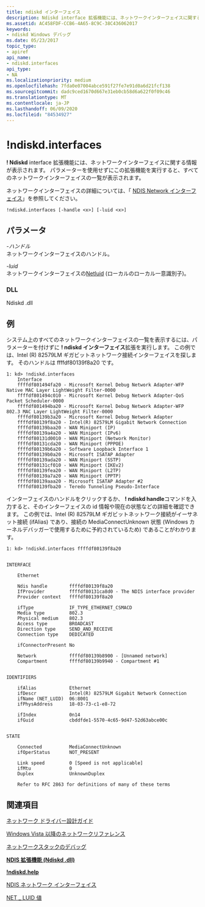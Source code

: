```yaml
---
title: ndiskd インターフェイス
description: Ndiskd interface 拡張機能には、ネットワークインターフェイスに関する情報が表示されます。
ms.assetid: AC458FDF-CCB6-4A65-8C9C-38C436062017
keywords:
- ndiskd Windows デバッグ
ms.date: 05/23/2017
topic_type:
- apiref
api_name:
- ndiskd.interfaces
api_type:
- NA
ms.localizationpriority: medium
ms.openlocfilehash: 7fda0e07004abce591f27fe7e91d0a6d21fcf138
ms.sourcegitcommit: dadc9ced1670d667e31eb0cb58d6a622f0f09c46
ms.translationtype: MT
ms.contentlocale: ja-JP
ms.lasthandoff: 06/09/2020
ms.locfileid: "84534927"
---
```

# <a name="ndiskdinterfaces"></a>!ndiskd.interfaces


**! Ndiskd** interface 拡張機能には、ネットワークインターフェイスに関する情報が表示されます。 パラメーターを使用せずにこの拡張機能を実行すると、すべてのネットワークインターフェイスの一覧が表示されます。

ネットワークインターフェイスの詳細については、「 [NDIS Network インターフェイス](https://docs.microsoft.com/windows-hardware/drivers/network/ndis-network-interfaces2)」を参照してください。

```console
!ndiskd.interfaces [-handle <x>] [-luid <x>] 
```

## <a name="span-idparametersspanspan-idparametersspanspan-idparametersspanparameters"></a><span id="Parameters"></span><span id="parameters"></span><span id="PARAMETERS"></span>パラメータ


<span id="_______-handle______"></span><span id="_______-HANDLE______"></span>*-ハンドル*   
ネットワークインターフェイスのハンドル。

<span id="_______-luid______"></span><span id="_______-LUID______"></span>*-luid*   
ネットワークインターフェイスの[Netluid](https://docs.microsoft.com/windows-hardware/drivers/network/net-luid-value) (ローカルのローカル一意識別子)。

### <a name="span-iddllspanspan-iddllspandll"></a><span id="DLL"></span><span id="dll"></span>DLL

Ndiskd .dll

<a name="examples"></a>例
--------

システム上のすべてのネットワークインターフェイスの一覧を表示するには、パラメーターを付けずに **! ndiskd インターフェイス**拡張を実行します。 この例では、Intel (R) 82579LM ギガビットネットワーク接続インターフェイスを探します。 そのハンドルは ffffdf80139f8a20 です。

```console
1: kd> !ndiskd.interfaces
    Interface                                                                   
    ffffdf801494fa20 - Microsoft Kernel Debug Network Adapter-WFP Native MAC Layer LightWeight Filter-0000
    ffffdf801494c010 - Microsoft Kernel Debug Network Adapter-QoS Packet Scheduler-0000
    ffffdf801494ba20 - Microsoft Kernel Debug Network Adapter-WFP 802.3 MAC Layer LightWeight Filter-0000
    ffffdf80139b3a20 - Microsoft Kernel Debug Network Adapter
    ffffdf80139f8a20 - Intel(R) 82579LM Gigabit Network Connection
    ffffdf80139baa20 - WAN Miniport (IP)
    ffffdf80139a4a20 - WAN Miniport (IPv6)
    ffffdf80131d0010 - WAN Miniport (Network Monitor)
    ffffdf80131cda20 - WAN Miniport (PPPOE)
    ffffdf80139b6a20 - Software Loopback Interface 1
    ffffdf80139b0a20 - Microsoft ISATAP Adapter
    ffffdf80139ada20 - WAN Miniport (SSTP)
    ffffdf80131cf010 - WAN Miniport (IKEv2)
    ffffdf80139fea20 - WAN Miniport (L2TP)
    ffffdf80139a7a20 - WAN Miniport (PPTP)
    ffffdf80139aaa20 - Microsoft ISATAP Adapter #2
    ffffdf80139fba20 - Teredo Tunneling Pseudo-Interface
```

インターフェイスのハンドルをクリックするか、 **! ndiskd handle**コマンドを入力すると、そのインターフェイスの id 情報や現在の状態などの詳細を確認できます。 この例では、Intel (R) 82579LM ギガビットネットワーク接続がイーサネット接続 (ifAlias) であり、接続の MediaConnectUnknown 状態 (Windows カーネルデバッガーで使用するために予約されているため) であることがわかります。

```console
1: kd> !ndiskd.interfaces ffffdf80139f8a20


INTERFACE

    Ethernet

    Ndis handle        ffffdf80139f8a20
    IfProvider         ffffdf80131ca8d0 - The NDIS interface provider
    Provider context   ffffdf80139f8a20

    ifType             IF_TYPE_ETHERNET_CSMACD
    Media type         802.3
    Physical medium    802.3
    Access type        BROADCAST
    Direction type     SEND_AND_RECEIVE
    Connection type    DEDICATED

    ifConnectorPresent No

    Network            ffffdf80139b8900 - [Unnamed network]
    Compartment        ffffdf80139b9940 - Compartment #1


IDENTIFIERS

    ifAlias            Ethernet
    ifDescr            Intel(R) 82579LM Gigabit Network Connection
    ifName (NET_LUID)  06:8001
    ifPhysAddress      18-03-73-c1-e8-72

    ifIndex            0n14
    ifGuid             cbddfde1-5570-4c65-9d47-52d63abce00c


STATE

    Connected          MediaConnectUnknown
    ifOperStatus       NOT_PRESENT

    Link speed         0 [Speed is not applicable]
    ifMtu              0
    Duplex             UnknownDuplex

    Refer to RFC 2863 for definitions of many of these terms
```

## <a name="span-idsee_alsospansee-also"></a><span id="see_also"></span>関連項目


[ネットワーク ドライバー設計ガイド](https://docs.microsoft.com/windows-hardware/drivers/network/index)

[Windows Vista 以降のネットワークリファレンス](https://docs.microsoft.com/windows-hardware/drivers/ddi/_netvista/)

[ネットワークスタックのデバッグ](https://channel9.msdn.com/Shows/Defrag-Tools/Defrag-Tools-175-Debugging-the-Network-Stack)

[**NDIS 拡張機能 (Ndiskd .dll)**](ndis-extensions--ndiskd-dll-.md)

[**!ndiskd.help**](-ndiskd-help.md)

[NDIS ネットワーク インターフェイス](https://docs.microsoft.com/windows-hardware/drivers/network/ndis-network-interfaces2)

[NET \_ LUID 値](https://docs.microsoft.com/windows-hardware/drivers/network/net-luid-value)

 

 






